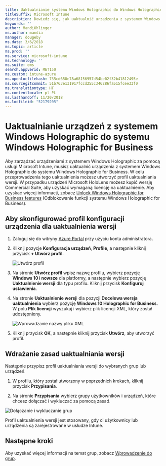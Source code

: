 ```yaml
---
title: Uaktualnianie systemu Windows Holographic do Windows Holographic for Business
titleSuffix: Microsoft Intune
description: Dowiedz się, jak uaktualnić urządzenia z systemem Windows Holographic do systemu Windows Holographic for Business
keywords: ''
author: MandiOhlinger
ms.author: mandia
manager: dougeby
ms.date: 3/6/2018
ms.topic: article
ms.prod: ''
ms.service: microsoft-intune
ms.technology: ''
ms.suite: ems
search.appverid: MET150
ms.custom: intune-azure
ms.openlocfilehash: 735cd658e78a68156957d54be02f32b41812495e
ms.sourcegitcommit: 51b763e131917fccd255c346286fa515fcee33f0
ms.translationtype: HT
ms.contentlocale: pl-PL
ms.lasthandoff: 11/20/2018
ms.locfileid: "52179205"
---
```

# <a name="upgrade-devices-running-windows-holographic-to-windows-holographic-for-business"></a>Uaktualnianie urządzeń z systemem Windows Holographic do systemu Windows Holographic for Business


Aby zarządzać urządzeniami z systemem Windows Holographic za pomocą usługi Microsoft Intune, musisz uaktualnić urządzenia z systemem Windows Holographic do systemu Windows Holographic for Business. W celu przeprowadzenia tego uaktualnienia możesz utworzyć profil uaktualniania wersji. W przypadku urządzeń Microsoft HoloLens możesz kupić wersję Commercial Suite, aby uzyskać wymaganą licencję na uaktualnienie. Aby uzyskać więcej informacji, zobacz [Unlock Windows Holographic for Business features](https://docs.microsoft.com/hololens/hololens-upgrade-enterprise) (Odblokowanie funkcji systemu Windows Holographic for Business).

## <a name="to-set-up-an-edition-upgrade-device-configuration-profile"></a>Aby skonfigurować profil konfiguracji urządzenia dla uaktualnienia wersji

1. Zaloguj się do witryny [Azure Portal](https://portal.azure.com) przy użyciu konta administratora.


2.  Kliknij pozycje **Konfiguracja urządzeń**, **Profile**, a następnie kliknij przycisk **+ Utwórz profil**.

    ![Utwórz profil](media/Holographic-create-profile.png)

3.  Na stronie **Utwórz profil** wpisz nazwę profilu, wybierz pozycję **Windows 10 i nowsze** dla platformy, a następnie wybierz pozycję **Uaktualnienie wersji** dla typu profilu. Kliknij przycisk **Konfiguruj ustawienia**.

5. Na stronie **Uaktualnienie wersji** dla pozycji **Docelowa wersja uaktualnienia** wybierz pozycję **Windows 10 Holographic for Business**. W polu **Plik licencji** wyszukaj i wybierz plik licencji XML, który został udostępniony.

    ![Wprowadzanie nazwy pliku XML](media/Holographic-edition-upgrade.png)
 
5.  Kliknij przycisk **OK**, a następnie kliknij przycisk **Utwórz**, aby utworzyć profil.


## <a name="deploy-the-edition-upgrade-policy"></a>Wdrażanie zasad uaktualniania wersji

Następnie przypisz profil uaktualniania wersji do wybranych grup lub urządzeń.

1. W profilu, który został utworzony w poprzednich krokach, kliknij przycisk **Przypisania**.

2. Na stronie **Przypisania** wybierz grupy użytkowników i urządzeń, które chcesz dołączać i wykluczać za pomocą zasad.

![Dołączanie i wykluczanie grup](media/Holographic-groups.PNG)

Profil uaktualnienia wersji jest stosowany, gdy ci użytkownicy lub urządzenia są zarejestrowane w usłudze Intune. 

## <a name="next-steps"></a>Następne kroki

Aby uzyskać więcej informacji na temat grup, zobacz [Wprowadzenie do grup](get-started-groups.md).


